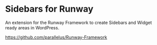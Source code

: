 Sidebars for Runway
===================

An extension for the Runway Framework to create Sidebars and Widget ready areas in WordPress.

https://github.com/parallelus/Runway-Framework
